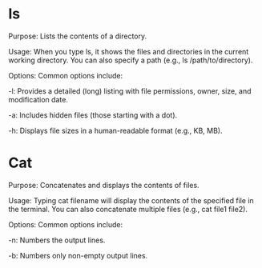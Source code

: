 # ls 

Purpose: Lists the contents of a directory.

Usage: When you type ls, it shows the files and directories in the current working directory. You can also specify a path (e.g., ls /path/to/directory).

Options: Common options include:

-l: Provides a detailed (long) listing with file permissions, owner, size, and modification date.

-a: Includes hidden files (those starting with a dot).

-h: Displays file sizes in a human-readable format (e.g., KB, MB).

# Cat 

Purpose: Concatenates and displays the contents of files.

Usage: Typing cat filename will display the contents of the specified file in the terminal. You can also concatenate multiple files (e.g., cat file1 file2).

Options: Common options include:

-n: Numbers the output lines.

-b: Numbers only non-empty output lines.


